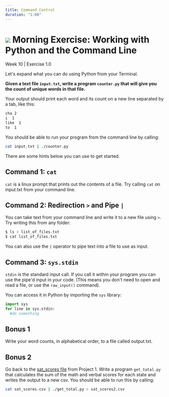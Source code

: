 ```yaml
---
title: Command Control
duration: "1:00"
---
```


# ![](https://ga-dash.s3.amazonaws.com/production/assets/logo-9f88ae6c9c3871690e33280fcf557f33.png) Morning Exercise: Working with Python and the Command Line
Week 10 | Exercise 1.0

Let's expand what you can do using Python from your Terminal.

**Given a text file `input.txt`, write a program `counter.py` that will give you the count of unique words in that file.**

Your output should print each word and its count on a new line separated by a tab, like this:

```bash
cha 2
i  1
like  1
to  1
```

You should be able to run your program from the command line by calling:

```bash
cat input.txt | ./counter.py
```

There are some hints below you can use to get started.

## Command 1: `cat`

`cat` is a linux prompt that prints out the contents of a file. Try calling `cat` on input.txt from your command line.

## Command 2: Redirection `>` and Pipe `|`

You can take text from your command line and write it to a new file using ```>```. Try writing this from any folder:

```bash
$ ls > list_of_files.txt
$ cat list_of_files.txt
```

You can also use the ```|``` operator to pipe text into a file to use as input.

## Command 3: `sys.stdin`

`stdin` is the standard input call. If you call it within your program you can use the pipe'd input in your code. (This means you don't need to open and read a file, or use the `raw_input()` command).

You can access it in Python by importing the `sys` library:

```python
import sys
for line in sys.stdin:
  #do something
```

## Bonus 1
Write your word counts, in alphabetical order, to a file called output.txt.

## Bonus 2
Go back to the [sat_scores file](assets/sat_scores.csv) from Project 1. Write a program `get_total.py` that calculates the sum of the math and verbal scores for each state and writes the output to a new csv. You should be able to run this by calling:

```bash
cat sat_scores.csv | ./get_total.py > sat_scores2.csv
```
